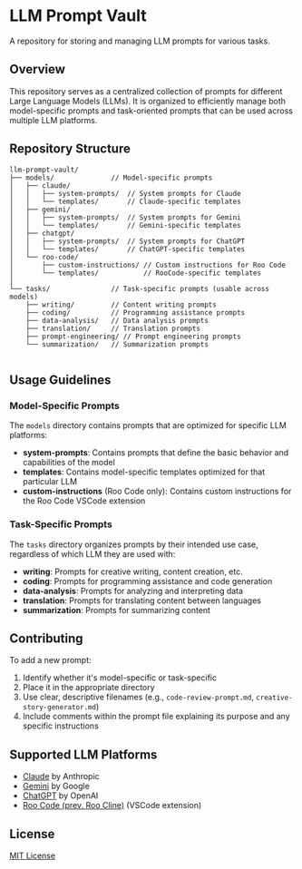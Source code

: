 # LLM Prompt Vault

A repository for storing and managing LLM prompts for various tasks.

## Overview

This repository serves as a centralized collection of prompts for different Large Language Models (LLMs). It is organized to efficiently manage both model-specific prompts and task-oriented prompts that can be used across multiple LLM platforms.

## Repository Structure

```
llm-prompt-vault/
├── models/              // Model-specific prompts
│   ├── claude/
│   │   ├── system-prompts/  // System prompts for Claude
│   │   └── templates/       // Claude-specific templates
│   ├── gemini/
│   │   ├── system-prompts/  // System prompts for Gemini
│   │   └── templates/       // Gemini-specific templates
│   ├── chatgpt/
│   │   ├── system-prompts/  // System prompts for ChatGPT
│   │   └── templates/       // ChatGPT-specific templates
│   └── roo-code/
│       ├── custom-instructions/ // Custom instructions for Roo Code
│       └── templates/           // RooCode-specific templates
│
└── tasks/               // Task-specific prompts (usable across models)
    ├── writing/         // Content writing prompts
    ├── coding/          // Programming assistance prompts
    ├── data-analysis/   // Data analysis prompts
    ├── translation/     // Translation prompts
    ├── prompt-engineering/ // Prompt engineering prompts
    └── summarization/   // Summarization prompts


```

## Usage Guidelines

### Model-Specific Prompts

The `models` directory contains prompts that are optimized for specific LLM platforms:

- **system-prompts**: Contains prompts that define the basic behavior and capabilities of the model
- **templates**: Contains model-specific templates optimized for that particular LLM
- **custom-instructions** (Roo Code only): Contains custom instructions for the Roo Code VSCode extension

### Task-Specific Prompts

The `tasks` directory organizes prompts by their intended use case, regardless of which LLM they are used with:

- **writing**: Prompts for creative writing, content creation, etc.
- **coding**: Prompts for programming assistance and code generation
- **data-analysis**: Prompts for analyzing and interpreting data
- **translation**: Prompts for translating content between languages
- **summarization**: Prompts for summarizing content

## Contributing

To add a new prompt:

1. Identify whether it's model-specific or task-specific
2. Place it in the appropriate directory
3. Use clear, descriptive filenames (e.g., `code-review-prompt.md`, `creative-story-generator.md`)
4. Include comments within the prompt file explaining its purpose and any specific instructions

## Supported LLM Platforms

- [Claude](https://www.anthropic.com/claude) by Anthropic
- [Gemini](https://gemini.google.com/) by Google
- [ChatGPT](https://chat.openai.com/) by OpenAI
- [Roo Code (prev. Roo Cline)](https://roocode.com/) (VSCode extension)

## License

[MIT License](LICENSE)
